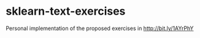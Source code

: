 # sklearn-text-exercises
Personal implementation of the proposed exercises in http://bit.ly/1AYrPhY
